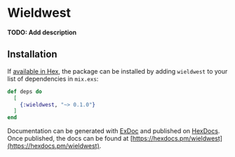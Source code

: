 # Wieldwest

**TODO: Add description**

## Installation

If [available in Hex](https://hex.pm/docs/publish), the package can be installed
by adding `wieldwest` to your list of dependencies in `mix.exs`:

```elixir
def deps do
  [
    {:wieldwest, "~> 0.1.0"}
  ]
end
```

Documentation can be generated with [ExDoc](https://github.com/elixir-lang/ex_doc)
and published on [HexDocs](https://hexdocs.pm). Once published, the docs can
be found at [https://hexdocs.pm/wieldwest](https://hexdocs.pm/wieldwest).


